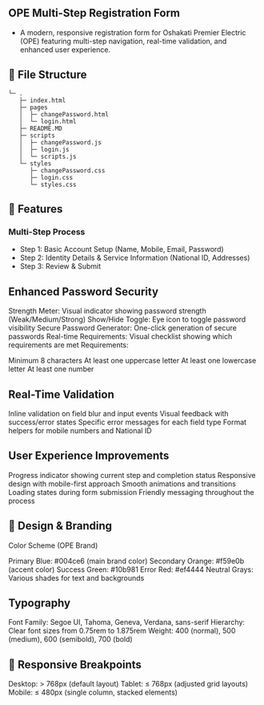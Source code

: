 ## OPE Multi-Step Registration Form
 - A modern, responsive registration form for Oshakati Premier Electric (OPE) featuring multi-step navigation, real-time validation, and enhanced user experience.

## 📁 File Structure
```
└─ .
   ├─ index.html
   ├─ pages
   │  ├─ changePassword.html
   │  └─ login.html
   ├─ README.MD
   ├─ scripts
   │  ├─ changePassword.js
   │  ├─ login.js
   │  └─ scripts.js
   └─ styles
      ├─ changePassword.css
      ├─ login.css
      └─ styles.css

```
## 🚀 Features
### Multi-Step Process

- Step 1: Basic Account Setup (Name, Mobile, Email, Password)
- Step 2: Identity Details & Service Information (National ID, Addresses)
- Step 3: Review & Submit

## Enhanced Password Security

Strength Meter: Visual indicator showing password strength (Weak/Medium/Strong)
Show/Hide Toggle: Eye icon to toggle password visibility
Secure Password Generator: One-click generation of secure passwords
Real-time Requirements: Visual checklist showing which requirements are met
Requirements:

Minimum 8 characters
At least one uppercase letter
At least one lowercase letter
At least one number



## Real-Time Validation

Inline validation on field blur and input events
Visual feedback with success/error states
Specific error messages for each field type
Format helpers for mobile numbers and National ID

## User Experience Improvements

Progress indicator showing current step and completion status
Responsive design with mobile-first approach
Smooth animations and transitions
Loading states during form submission
Friendly messaging throughout the process

## 🎨 Design & Branding
Color Scheme (OPE Brand)

Primary Blue: #004ce6 (main brand color)
Secondary Orange: #f59e0b (accent color)
Success Green: #10b981
Error Red: #ef4444
Neutral Grays: Various shades for text and backgrounds

## Typography

Font Family: Segoe UI, Tahoma, Geneva, Verdana, sans-serif
Hierarchy: Clear font sizes from 0.75rem to 1.875rem
Weight: 400 (normal), 500 (medium), 600 (semibold), 700 (bold)

## 📱 Responsive Breakpoints

Desktop: > 768px (default layout)
Tablet: ≤ 768px (adjusted grid layouts)
Mobile: ≤ 480px (single column, stacked elements)